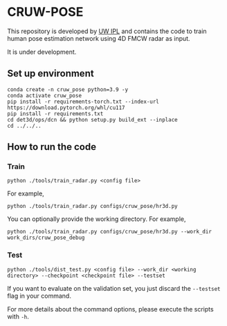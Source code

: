 # CRUW-POSE
This repository is developed by [UW IPL](https://ipl-uw.github.io/) and contains the code to train human pose estimation network using 4D FMCW radar as input.

It is under development.

## Set up environment

```
conda create -n cruw_pose python=3.9 -y
conda activate cruw_pose
pip install -r requirements-torch.txt --index-url https://download.pytorch.org/whl/cu117
pip install -r requirements.txt
cd det3d/ops/dcn && python setup.py build_ext --inplace
cd ../../..
```

## How to run the code
### Train
```
python ./tools/train_radar.py <config file>
```
For example, 
```
python ./tools/train_radar.py configs/cruw_pose/hr3d.py
```
You can optionally provide the working directory. For example,
```
python ./tools/train_radar.py configs/cruw_pose/hr3d.py --work_dir work_dirs/cruw_pose_debug
```

### Test
```
python ./tools/dist_test.py <config file> --work_dir <working directory> --checkpoint <checkpoint file> --testset
```
If you want to evaluate on the validation set, you just discard the `--testset` flag in your command.

For more details about the command options, please execute the scripts with `-h`.


